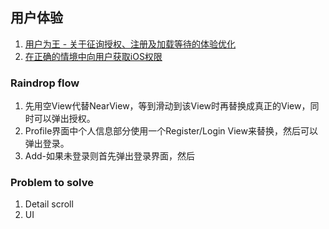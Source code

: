 ## 用户体验

1. [用户为王 - 关于征询授权、注册及加载等待的体验优化](http://www.cocoachina.com/design/20150610/12096.html)
2. [在正确的情境中向用户获取iOS权限](http://www.beforweb.com/node/468)


### Raindrop flow
1. 先用空View代替NearView，等到滑动到该View时再替换成真正的View，同时可以弹出授权。
2. Profile界面中个人信息部分使用一个Register/Login View来替换，然后可以弹出登录。
3. Add-如果未登录则首先弹出登录界面，然后


### Problem to solve
1. Detail scroll
2. UI